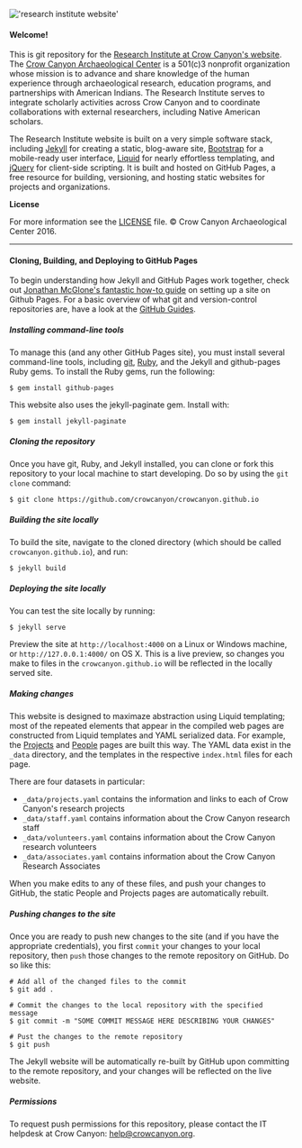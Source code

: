 
!['research institute website'](http://crowcanyon.github.io/assets/common-files/img/content/Institute_logo.svg)

#### Welcome!

This is git repository for the [Research Institute at Crow Canyon's website](http://institute-test.crowcanyon.org/). The [Crow Canyon Archaeological Center](http://www.crowcanyon.org/) is a 501(c)3 nonprofit organization whose mission is to advance and share knowledge of the human experience through archaeological research, education programs, and partnerships with American Indians. The Research Institute serves to integrate scholarly activities across Crow Canyon and to coordinate collaborations with external researchers, including Native American scholars.

The Research Institute website is built on a very simple software stack, including [Jekyll](https://jekyllrb.com/) for creating a static, blog-aware site, [Bootstrap](http://getbootstrap.com/) for a mobile-ready user interface, [Liquid](https://shopify.github.io/liquid/) for nearly effortless templating, and [jQuery](https://jquery.com/) for client-side scripting. It is built and hosted on GitHub Pages, a free resource for building, versioning, and hosting static websites for projects and organizations.

__License__

For more information see the [LICENSE](http://crowcanyon.github.io/LICENSE) file. © Crow Canyon Archaeological Center 2016.

-------
#### Cloning, Building, and Deploying to GitHub Pages

To begin understanding how Jekyll and GitHub Pages work together, check out [Jonathan McGlone's fantastic how-to guide](http://jmcglone.com/guides/github-pages/) on setting up a site on Github Pages. For a basic overview of what git and version-control repositories are, have a look at the [GitHub Guides](https://guides.github.com/).

##### Installing command-line tools
To manage this (and any other GitHub Pages site), you must install several command-line tools, including [git](https://git-scm.com/), [Ruby](https://www.ruby-lang.org/en/), and the Jekyll and github-pages Ruby gems. To install the Ruby gems, run the following:

```
$ gem install github-pages

```

This website also uses the jekyll-paginate gem. Install with:

```
$ gem install jekyll-paginate

```

##### Cloning the repository
Once you have git, Ruby, and Jekyll installed, you can clone or fork this repository to your local machine to start developing. Do so by using the  `git clone` command:

```
$ git clone https://github.com/crowcanyon/crowcanyon.github.io

```

##### Building the site locally
To build the site, navigate to the cloned directory (which should be called `crowcanyon.github.io`), and run:

```
$ jekyll build

```

##### Deploying the site locally
You can test the site locally by running:
```
$ jekyll serve

```
Preview the site at `http://localhost:4000` on a Linux or Windows machine, or `http://127.0.0.1:4000/` on OS X. This is a live preview, so changes you make to files in the `crowcanyon.github.io` will be reflected in the locally served site.

##### Making changes
This website is designed to maximaze abstraction using Liquid templating; most of the repeated elements that appear in the compiled web pages are constructed from Liquid templates and YAML serialized data. For example, the [Projects](http://crowcanyon.github.io/Projects/) and [People](http://crowcanyon.github.io/Projects/) pages are built this way. The YAML data exist in the `_data` directory, and the templates in the respective `index.html` files for each page.

There are four datasets in particular:
- `_data/projects.yaml` contains the information and links to each of Crow Canyon's research projects
- `_data/staff.yaml` contains information about the Crow Canyon research staff
- `_data/volunteers.yaml` contains information about the Crow Canyon research volunteers
- `_data/associates.yaml` contains information about the Crow Canyon Research Associates

When you make edits to any of these files, and push your changes to GitHub, the static People and Projects pages are automatically rebuilt.

##### Pushing changes to the site
Once you are ready to push new changes to the site (and if you have the appropriate credentials), you first `commit` your changes to your local repository, then `push` those changes to the remote repository on GitHub. Do so like this:

```
# Add all of the changed files to the commit
$ git add .

# Commit the changes to the local repository with the specified message
$ git commit -m "SOME COMMIT MESSAGE HERE DESCRIBING YOUR CHANGES"

# Pust the changes to the remote repository
$ git push

```

The Jekyll website will be automatically re-built by GitHub upon committing to the remote repository, and your changes will be reflected on the live website.

##### Permissions
To request push permissions for this repository, please contact the IT helpdesk at Crow Canyon: [help@crowcanyon.org](mailto:help@crowcanyon.org).

